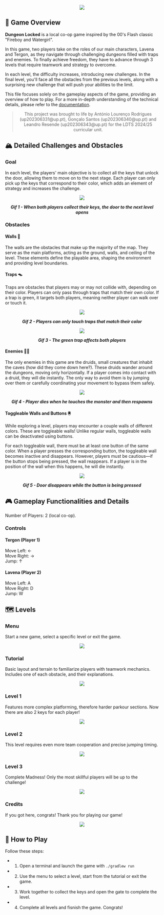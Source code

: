 <p align="center">
<img src="assets/finalDelivery/logo.png"/>
</p>

## 📖 Game Overview
__Dungeon Locked__ is a local co-op game inspired by the 00's Flash classic "Fireboy and Watergirl".  

In this game, two players take on the roles of our main characters, Lavena and Tergon, as they navigate through challenging dungeons filled with traps and enemies. To finally achieve freedom, they have to advance through 3 levels that require teamwork and strategy to overcome.  

In each level, the difficulty increases, introducing new challenges. In the final level, you'll face all the obstacles from the previous levels, along with a surprising new challenge that will push your abilities to the limit.

This file focuses solely on the gameplay aspects of the game, providing an overview of how to play. For a more in-depth understanding of the technical details, please refer to the [documentation](docs/README.md).

><p align="center">
>This project was brought to life by António Lourenço Rodrigues (up202306331@up.pt), Gonçalo Santos (up202306340@up.pt) and Leandro Resende (up202306343@up.pt) for the LDTS 2024/25 curricular unit.
></p>

## 🏔️ Detailed Challenges and Obstacles

### Goal
In each level, the players' main objective is to collect all the keys that unlock the door, allowing them to move on to the next stage. Each player can only pick up the keys that correspond to their color, which adds an element of strategy and increases the challenge.

<p align="center">
<img src="assets/finalDelivery/levelTransition.gif"/>
</p> 

<p align="center">
  <b><i>Gif 1 - When both players collect their keys, the door to the next level opens</i></b>
</p>

### Obstacles

#### Walls 🧱
The walls are the obstacles that make up the majority of the map. They serve as the main platforms, acting as the ground, walls, and ceiling of the level. These elements define the playable area, shaping the environment and providing level boundaries.

#### Traps 🪤
Traps are obstacles that players may or may not collide with, depending on their color. Players can only pass through traps that match their own color. If a trap is green, it targets both players, meaning neither player can walk over or touch it.

<p align="center">
<img src="assets/finalDelivery/trap.gif"/>
</p> 

<p align="center">
  <b><i>Gif 2 - Players can only touch traps that match their color</i></b>
</p>

<p align="center">
<img src="assets/finalDelivery/bothTrap.gif"/>
</p> 

<p align="center">
  <b><i>Gif 3 - The green trap affects both players</i></b>
</p>

#### Enemies 🧙‍♂️
The only enemies in this game are the druids, small creatures that inhabit the caves (how did they come down here?). These druids wander around the dungeons, moving only horizontally. If a player comes into contact with a druid, they will die instantly. The only way to avoid them is by jumping over them or carefully coordinating your movement to bypass them safely.

<p align="center">
<img src="assets/finalDelivery/monster.gif"/>
</p> 

<p align="center">
  <b><i>Gif 4 - Player dies when he touches the monster and then respawns</i></b>
</p>

#### Toggleable Walls and Buttons 🖲️
While exploring a level, players may encounter a couple walls of different colors. These are toggleable walls! Unlike regular walls, toggleable walls can be deactivated using buttons.

For each toggleable wall, there must be at least one button of the same color. When a player presses the corresponding button, the toggleable wall becomes inactive and disappears. However, players must be cautious—if the button stops being pressed, the wall reappears. If a player is in the position of the wall when this happens, he will die instantly.

<p align="center">
<img src="assets/finalDelivery/togglewalls.gif"/>
</p> 

<p align="center">
  <b><i>Gif 5 - Door disappears while the button is being pressed</i></b>
</p>

## 🎮 Gameplay Functionalities and Details

Number of Players: 2 (local co-op).

### Controls

####  __Tergon__ (Player 1)
Move Left: ←  
Move Right: →  
Jump: ↑

#### __Lavena__ (Player 2)
Move Left: A  
Move Right: D  
Jump: W

## 🗺️ Levels

### Menu
Start a new game, select a specific level or exit the game.

<p align="center">
<img src="assets/finalDelivery/menu.gif"/>
</p>

### Tutorial

Basic layout and terrain to familiarize players with teamwork mechanics. Includes one of each obstacle, and their explanations.

<p align="center">
<img src="assets/finalDelivery/tutorial.gif"/>
</p> 

### Level 1

Features more complex platforming, therefore harder parkour sections. Now there are also 2 keys for each player! 

<p align="center">
<img src="assets/finalDelivery/level1.gif"/>
</p> 

### Level 2
This level requires even more team cooperation and precise jumping timing.

<p align="center">
<img src="assets/finalDelivery/level2.gif"/>
</p> 

### Level 3
Complete Madness! Only the most skillful players will be up to the challenge!

<p align="center">
<img src="assets/finalDelivery/level3.png"/>
</p> 

### Credits
If you got here, congrats! Thank you for playing our game!

<p align="center">
<img src="assets/finalDelivery/credits.gif"/>
</p> 

## 🚀 How to Play
Follow these steps:
* 1. Open a terminal and launch the game with `./gradlew run`
* 2. Use the menu to select a level, start from the tutorial or exit the game.
* 3. Work together to collect the keys and open the gate to complete the level.
* 4. Complete all levels and fisnish the game. Congrats!

